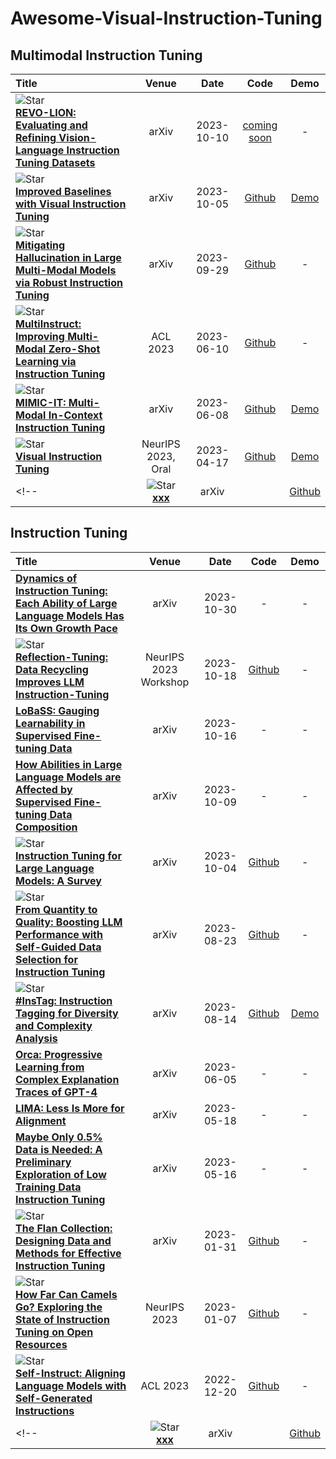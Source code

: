 # Awesome-Visual-Instruction-Tuning



## Multimodal Instruction Tuning
|  Title  |   Venue  |   Date   |   Code   |   Demo   |
|:--------|:--------:|:--------:|:--------:|:--------:|
| ![Star](https://img.shields.io/github/stars/liaoning97/REVO-LION.svg?style=social&label=Star) <br> [**REVO-LION: Evaluating and Refining Vision-Language Instruction Tuning Datasets**](https://arxiv.org/pdf/2310.06594.pdf)| arXiv | 2023-10-10 | [coming soon](https://github.com/liaoning97/REVO-LION) | - | 
| ![Star](https://img.shields.io/github/stars/haotian-liu/LLaVA.svg?style=social&label=Star) <br> [**Improved Baselines with Visual Instruction Tuning**](https://arxiv.org/pdf/2310.03744.pdf) | arXiv | 2023-10-05 | [Github](https://github.com/haotian-liu/LLaVA) | [Demo](https://llava.hliu.cc/) |
|![Star](https://img.shields.io/github/stars/FuxiaoLiu/LRV-Instruction.svg?style=social&label=Star) <br> [**Mitigating Hallucination in Large Multi-Modal Models via Robust Instruction Tuning**](https://arxiv.org/pdf/2306.14565.pdf)| arXiv | 2023-09-29 | [Github](https://fuxiaoliu.github.io/LRV/) | - | 
| ![Star](https://img.shields.io/github/stars/VT-NLP/MultiInstruct.svg?style=social&label=Star) <br> [**MultiInstruct: Improving Multi-Modal Zero-Shot Learning via Instruction Tuning**](https://arxiv.org/pdf/2212.10773.pdf)| ACL 2023 | 2023-06-10 | [Github](https://github.com/VT-NLP/MultiInstruct) | - |
|![Star](https://img.shields.io/github/stars/Luodian/Otter.svg?style=social&label=Star) <br> [**MIMIC-IT: Multi-Modal In-Context Instruction Tuning**](https://arxiv.org/pdf/2306.05425.pdf)| arXiv | 2023-06-08 | [Github](https://github.com/Luodian/Otter) | [Demo](https://ottervideo.cliangyu.com/) | 
| ![Star](https://img.shields.io/github/stars/haotian-liu/LLaVA.svg?style=social&label=Star) <br> [**Visual Instruction Tuning**](https://arxiv.org/pdf/2304.08485.pdf) <br> | NeurIPS 2023, Oral | 2023-04-17 | [Github](https://github.com/haotian-liu/LLaVA) | [Demo](https://llava.hliu.cc/) | 
<!-- | ![Star](https://img.shields.io/github/stars/xxx/xxx.svg?style=social&label=Star) <br> [**xxx**]()| arXiv | | [Github]() | [Demo]() |  -->


## Instruction Tuning
|  Title  |   Venue  |   Date   |   Code   |   Demo   |
|:--------|:--------:|:--------:|:--------:|:--------:|
| [**Dynamics of Instruction Tuning: Each Ability of Large Language Models Has Its Own Growth Pace**](https://arxiv.org/pdf/2310.19651.pdf)| arXiv | 2023-10-30 | - | - | 
| ![Star](https://img.shields.io/github/stars/tianyi-lab/Reflection_Tuning.svg?style=social&label=Star) <br> [**Reflection-Tuning: Data Recycling Improves LLM Instruction-Tuning**](https://arxiv.org/pdf/2310.11716.pdf)| NeurIPS 2023 Workshop | 2023-10-18 | [Github](https://github.com/tianyi-lab/Reflection_Tuning) | - | 
| [**LoBaSS: Gauging Learnability in Supervised Fine-tuning Data**](https://arxiv.org/pdf/2310.13008.pdf)| arXiv | 2023-10-16 | - | - | 
| [**How Abilities in Large Language Models are Affected by Supervised Fine-tuning Data Composition**](https://arxiv.org/pdf/2310.05492v2.pdf)| arXiv | 2023-10-09 | - | - | 
| ![Star](https://img.shields.io/github/stars/xiaoya-li/Instruction-Tuning-Survey.svg?style=social&label=Star) <br> [**Instruction Tuning for Large Language Models: A Survey**](https://arxiv.org/pdf/2308.10792.pdf)| arXiv | 2023-10-04 | [Github](https://github.com/xiaoya-li/Instruction-Tuning-Survey) | - | 
| ![Star](https://img.shields.io/github/stars/MingLiiii/Cherry_LLM.svg?style=social&label=Star) <br> [**From Quantity to Quality: Boosting LLM Performance with Self-Guided Data Selection for Instruction Tuning**](https://arxiv.org/pdf/2308.12032.pdf)| arXiv | 2023-08-23 | [Github](https://github.com/MingLiiii/Cherry_LLM) | - |
| ![Star](https://img.shields.io/github/stars/OFA-Sys/InsTag.svg?style=social&label=Star) <br> [**#InsTag: Instruction Tagging for Diversity and Complexity Analysis**](https://arxiv.org/pdf/2308.07074v1.pdf)| arXiv | 2023-08-14 | [Github](https://github.com/OFA-Sys/InsTag) | [Demo](https://www.modelscope.cn/studios/lukeminglkm/instagger_demo/summary) | 
| [**Orca: Progressive Learning from Complex Explanation Traces of GPT-4**](https://arxiv.org/pdf/2306.02707.pdf)| arXiv | 2023-06-05 | - | - | 
| [**LIMA: Less Is More for Alignment**](https://arxiv.org/pdf/2305.11206.pdf)| arXiv | 2023-05-18 | - | - | 
| [**Maybe Only 0.5% Data is Needed: A Preliminary Exploration of Low Training Data Instruction Tuning**](https://arxiv.org/pdf/2305.09246.pdf)| arXiv | 2023-05-16 | - | - | 
| ![Star](https://img.shields.io/github/stars/google-research/FLAN.svg?style=social&label=Star) <br> [**The Flan Collection: Designing Data and Methods for Effective Instruction Tuning**](https://arxiv.org/pdf/2301.13688.pdf)| arXiv | 2023-01-31 | [Github](https://github.com/google-research/FLAN/tree/main/flan/v2) | - | 
| ![Star](https://img.shields.io/github/stars/allenai/open-instruct.svg?style=social&label=Star) <br> [**How Far Can Camels Go? Exploring the State of Instruction Tuning on Open Resources**](https://arxiv.org/pdf/2306.04751.pdf)| NeurIPS 2023 | 2023-01-07 | [Github](https://github.com/allenai/open-instruct) | - | 
| ![Star](https://img.shields.io/github/stars/yizhongw/self-instruct.svg?style=social&label=Star) <br> [**Self-Instruct: Aligning Language Models with Self-Generated Instructions**](https://arxiv.org/pdf/2212.10560.pdf)| ACL 2023 | 2022-12-20 | [Github](https://github.com/yizhongw/self-instruct) | - | 
<!-- | ![Star](https://img.shields.io/github/stars/xxx/xxx.svg?style=social&label=Star) <br> [**xxx**]()| arXiv | | [Github]() | [Demo]() |  -->